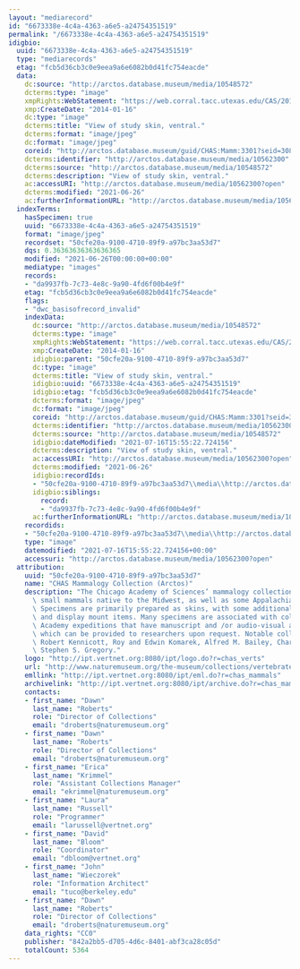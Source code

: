 ```yaml
---
layout: "mediarecord"
id: "6673338e-4c4a-4363-a6e5-a24754351519"
permalink: "/6673338e-4c4a-4363-a6e5-a24754351519"
idigbio:
  uuid: "6673338e-4c4a-4363-a6e5-a24754351519"
  type: "mediarecords"
  etag: "fcb5d36cb3c0e9eea9a6e6082b0d41fc754eacde"
  data:
    dc:source: "http://arctos.database.museum/media/10548572"
    dcterms:type: "image"
    xmpRights:WebStatement: "https://web.corral.tacc.utexas.edu/CAS/20161217-02/jpg/chas_mamm_3301.3.jpg"
    xmp:CreateDate: "2014-01-16"
    dc:type: "image"
    dcterms:title: "View of study skin, ventral."
    dcterms:format: "image/jpeg"
    dc:format: "image/jpeg"
    coreid: "http://arctos.database.museum/guid/CHAS:Mamm:3301?seid=3088381"
    dcterms:identifier: "http://arctos.database.museum/media/10562300"
    dcterms:source: "http://arctos.database.museum/media/10548572"
    dcterms:description: "View of study skin, ventral."
    ac:accessURI: "http://arctos.database.museum/media/10562300?open"
    dcterms:modified: "2021-06-26"
    ac:furtherInformationURL: "http://arctos.database.museum/media/10562300"
  indexTerms:
    hasSpecimen: true
    uuid: "6673338e-4c4a-4363-a6e5-a24754351519"
    format: "image/jpeg"
    recordset: "50cfe20a-9100-4710-89f9-a97bc3aa53d7"
    dqs: 0.36363636363636365
    modified: "2021-06-26T00:00:00+00:00"
    mediatype: "images"
    records:
    - "da9937fb-7c73-4e8c-9a90-4fd6f00b4e9f"
    etag: "fcb5d36cb3c0e9eea9a6e6082b0d41fc754eacde"
    flags:
    - "dwc_basisofrecord_invalid"
    indexData:
      dc:source: "http://arctos.database.museum/media/10548572"
      dcterms:type: "image"
      xmpRights:WebStatement: "https://web.corral.tacc.utexas.edu/CAS/20161217-02/jpg/chas_mamm_3301.3.jpg"
      xmp:CreateDate: "2014-01-16"
      idigbio:parent: "50cfe20a-9100-4710-89f9-a97bc3aa53d7"
      dc:type: "image"
      dcterms:title: "View of study skin, ventral."
      idigbio:uuid: "6673338e-4c4a-4363-a6e5-a24754351519"
      idigbio:etag: "fcb5d36cb3c0e9eea9a6e6082b0d41fc754eacde"
      dcterms:format: "image/jpeg"
      dc:format: "image/jpeg"
      coreid: "http://arctos.database.museum/guid/CHAS:Mamm:3301?seid=3088381"
      dcterms:identifier: "http://arctos.database.museum/media/10562300"
      dcterms:source: "http://arctos.database.museum/media/10548572"
      idigbio:dateModified: "2021-07-16T15:55:22.724156"
      dcterms:description: "View of study skin, ventral."
      ac:accessURI: "http://arctos.database.museum/media/10562300?open"
      dcterms:modified: "2021-06-26"
      idigbio:recordIds:
      - "50cfe20a-9100-4710-89f9-a97bc3aa53d7\\media\\http://arctos.database.museum/media/10562300"
      idigbio:siblings:
        record:
        - "da9937fb-7c73-4e8c-9a90-4fd6f00b4e9f"
      ac:furtherInformationURL: "http://arctos.database.museum/media/10562300"
    recordids:
    - "50cfe20a-9100-4710-89f9-a97bc3aa53d7\\media\\http://arctos.database.museum/media/10562300"
    type: "image"
    datemodified: "2021-07-16T15:55:22.724156+00:00"
    accessuri: "http://arctos.database.museum/media/10562300?open"
  attribution:
    uuid: "50cfe20a-9100-4710-89f9-a97bc3aa53d7"
    name: "CHAS Mammalogy Collection (Arctos)"
    description: "The Chicago Academy of Sciences’ mammalogy collection contains mostly\
      \ small mammals native to the Midwest, as well as some Appalachian species.\
      \ Specimens are primarily prepared as skins, with some additional osteological\
      \ and display mount items. Many specimens are associated with collectors or\
      \ Academy expeditions that have manuscript and /or audio-visual archival material,\
      \ which can be provided to researchers upon request. Notable collectors include\
      \ Robert Kennicott, Roy and Edwin Komarek, Alfred M. Bailey, Charles D. Brower,\
      \ Stephen S. Gregory."
    logo: "http://ipt.vertnet.org:8080/ipt/logo.do?r=chas_verts"
    url: "http://www.naturemuseum.org/the-museum/collections/vertebrates"
    emllink: "http://ipt.vertnet.org:8080/ipt/eml.do?r=chas_mammals"
    archivelink: "http://ipt.vertnet.org:8080/ipt/archive.do?r=chas_mammals"
    contacts:
    - first_name: "Dawn"
      last_name: "Roberts"
      role: "Director of Collections"
      email: "droberts@naturemuseum.org"
    - first_name: "Dawn"
      last_name: "Roberts"
      role: "Director of Collections"
      email: "droberts@naturemuseum.org"
    - first_name: "Erica"
      last_name: "Krimmel"
      role: "Assistant Collections Manager"
      email: "ekrimmel@naturemuseum.org"
    - first_name: "Laura"
      last_name: "Russell"
      role: "Programmer"
      email: "larussell@vertnet.org"
    - first_name: "David"
      last_name: "Bloom"
      role: "Coordinator"
      email: "dbloom@vertnet.org"
    - first_name: "John"
      last_name: "Wieczorek"
      role: "Information Architect"
      email: "tuco@berkeley.edu"
    - first_name: "Dawn"
      last_name: "Roberts"
      role: "Director of Collections"
      email: "droberts@naturemuseum.org"
    data_rights: "CC0"
    publisher: "842a2bb5-d705-4d6c-8401-abf3ca28c05d"
    totalCount: 5364
---
```

